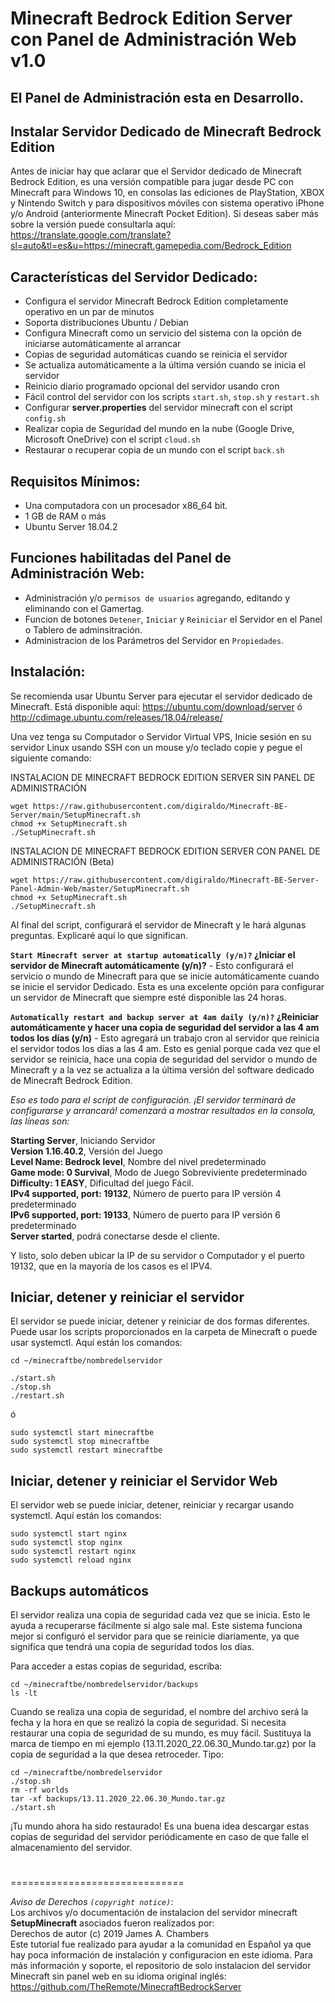 # Minecraft Bedrock Edition Server con Panel de Administración Web v1.0

## El Panel de Administración esta en Desarrollo.

## Instalar Servidor Dedicado de Minecraft Bedrock Edition

Antes de iniciar hay que aclarar que el Servidor dedicado de Minecraft Bedrock Edition, es una versión compatible para jugar desde PC con Minecraft para Windows 10, en consolas las ediciones de PlayStation, XBOX y Nintendo Switch y para dispositivos móviles con sistema operativo iPhone y/o Android (anteriormente Minecraft Pocket Edition). Si deseas saber más sobre la versión puede consultarla aquí: https://translate.google.com/translate?sl=auto&tl=es&u=https://minecraft.gamepedia.com/Bedrock_Edition

## Características del Servidor Dedicado:
* Configura el servidor Minecraft Bedrock Edition completamente operativo en un par de minutos
* Soporta distribuciones Ubuntu / Debian
* Configura Minecraft como un servicio del sistema con la opción de iniciarse automáticamente al arrancar
* Copias de seguridad automáticas cuando se reinicia el servidor
* Se actualiza automáticamente a la última versión cuando se inicia el servidor
* Reinicio diario programado opcional del servidor usando cron
* Fácil control del servidor con los scripts `start.sh`, `stop.sh` y `restart.sh`
* Configurar **server.properties** del servidor minecraft con el script `config.sh`
* Realizar copia de Seguridad del mundo en la nube (Google Drive, Microsoft OneDrive) con el script `cloud.sh`
* Restaurar o recuperar copia de un mundo con el script `back.sh`

## Requisitos Mínimos:
* Una computadora con un procesador x86_64 bit.
* 1 GB de RAM o más
* Ubuntu Server 18.04.2

## Funciones habilitadas del Panel de Administración Web:
* Administración y/o `permisos de usuarios` agregando, editando y eliminando con el Gamertag.
* Funcion de botones `Detener`, `Iniciar` y `Reiniciar` el Servidor en el Panel o Tablero de adminsitración.
* Administracion de los Parámetros del Servidor en `Propiedades`.

## Instalación:

Se recomienda usar Ubuntu Server para ejecutar el servidor dedicado de Minecraft. Está disponible aquí: https://ubuntu.com/download/server ó http://cdimage.ubuntu.com/releases/18.04/release/

Una vez tenga su Computador o Servidor Virtual VPS, Inicie sesión en su servidor Linux usando SSH con un mouse y/o teclado copie y pegue el siguiente comando:

INSTALACION DE MINECRAFT BEDROCK EDITION SERVER SIN PANEL DE ADMINISTRACIÓN

```
wget https://raw.githubusercontent.com/digiraldo/Minecraft-BE-Server/main/SetupMinecraft.sh
chmod +x SetupMinecraft.sh
./SetupMinecraft.sh
```

INSTALACION DE MINECRAFT BEDROCK EDITION SERVER CON PANEL DE ADMINISTRACIÓN (Beta)

```
wget https://raw.githubusercontent.com/digiraldo/Minecraft-BE-Server-Panel-Admin-Web/master/SetupMinecraft.sh
chmod +x SetupMinecraft.sh
./SetupMinecraft.sh
```

Al final del script, configurará el servidor de Minecraft y le hará algunas preguntas. Explicaré aquí lo que significan.

**`Start Minecraft server at startup automatically (y/n)?` ¿Iniciar el servidor de Minecraft automáticamente (y/n)?** - Esto configurará el servicio o mundo de Minecraft para que se inicie automáticamente cuando se inicie el servidor Dedicado. Esta es una excelente opción para configurar un servidor de Minecraft que siempre esté disponible las 24 horas.

**`Automatically restart and backup server at 4am daily (y/n)?` ¿Reiniciar automáticamente y hacer una copia de seguridad del servidor a las 4 am todos los días (y/n)** - Esto agregará un trabajo cron al servidor que reinicia el servidor todos los días a las 4 am. Esto es genial porque cada vez que el servidor se reinicia, hace una copia de seguridad del servidor o mundo de Minecraft y a la vez se actualiza a la última versión del software dedicado de Minecraft Bedrock Edition.


*Eso es todo para el script de configuración. ¡El servidor terminará de configurarse y arrancará! comenzará a mostrar resultados en la consola, las líneas son:*

**Starting Server**, Iniciando Servidor  
**Version 1.16.40.2**, Versión del Juego  
**Level Name: Bedrock level**, Nombre del nivel predeterminado  
**Game mode: 0 Survival**, Modo de Juego Sobreviviente predeterminado  
**Difficulty: 1 EASY**, Dificultad del juego Fácil.  
**IPv4 supported, port: 19132**, Número de puerto para IP versión 4 predeterminado  
**IPv6 supported, port: 19133**, Número de puerto para IP versión 6 predeterminado  
**Server started**, podrá conectarse desde el cliente.

Y listo, solo deben ubicar la IP de su servidor o Computador y el puerto 19132, que en la mayoría de los casos es el IPV4.

## Iniciar, detener y reiniciar el servidor
El servidor se puede iniciar, detener y reiniciar de dos formas diferentes. Puede usar los scripts proporcionados en la carpeta de Minecraft o puede usar systemctl. Aquí están los comandos:

```
cd ~/minecraftbe/nombredelservidor

./start.sh  
./stop.sh  
./restart.sh
```

ó

```
sudo systemctl start minecraftbe  
sudo systemctl stop minecraftbe  
sudo systemctl restart minecraftbe
```

## Iniciar, detener y reiniciar el Servidor Web
El servidor web se puede iniciar, detener, reiniciar y recargar usando systemctl. Aquí están los comandos:

```
sudo systemctl start nginx 
sudo systemctl stop nginx 
sudo systemctl restart nginx
sudo systemctl reload nginx
```

## Backups automáticos
El servidor realiza una copia de seguridad cada vez que se inicia. Esto le ayuda a recuperarse fácilmente si algo sale mal. Este sistema funciona mejor si configuró el servidor para que se reinicie diariamente, ya que significa que tendrá una copia de seguridad todos los días.

Para acceder a estas copias de seguridad, escriba:

```
cd ~/minecraftbe/nombredelservidor/backups  
ls -lt
```


Cuando se realiza una copia de seguridad, el nombre del archivo será la fecha y la hora en que se realizó la copia de seguridad. Si necesita restaurar una copia de seguridad de su mundo, es muy fácil. Sustituya la marca de tiempo en mi ejemplo (13.11.2020_22.06.30_Mundo.tar.gz) por la copia de seguridad a la que desea retroceder. Tipo:

```
cd ~/minecraftbe/nombredelservidor  
./stop.sh  
rm -rf worlds  
tar -xf backups/13.11.2020_22.06.30_Mundo.tar.gz
./start.sh
```

¡Tu mundo ahora ha sido restaurado! Es una buena idea descargar estas copias de seguridad del servidor periódicamente en caso de que falle el almacenamiento del servidor.

#
#
#
#
#
#
#
#
==============================

*Aviso de Derechos `(copyright notice)`:*  
Los archivos y/o documentación de instalacion del servidor minecraft **SetupMinecraft** asociados fueron realizados por:  
Derechos de autor (c) 2019 James A. Chambers  
Este tutorial fue realizado para ayudar a la comunidad en Español ya que hay poca información de instalación y configuracion en este idioma. Para más información y soporte, el repositorio de solo instalacion del servidor Minecraft sin panel web en su idioma original inglés: https://github.com/TheRemote/MinecraftBedrockServer

